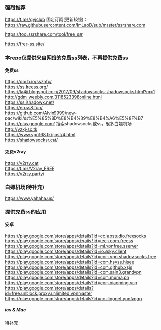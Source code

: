 ### 强烈推荐

https://t.me/gyjclub  固定订阅(更新较慢)：https://raw.githubusercontent.com/ImLaoD/sub/master/ssrshare.com

https://tool.ssrshare.com/tool/free_ssr

https://free-ss.site/

### 本repo仅提供来自网络的免费ss列表，不再提供免费ss

#### 免费ss
https://doub.io/sszhfx/<br />
https://ss.freess.org/<br />
https://la4ji.blogspot.com/2017/09/shadowsocks-shadowsocks.html?m=1<br />
http://gdmi.weebly.com/3118523398online.html<br />
https://ss.ishadowx.net/<br />
https://en.ss8.fun/<br />
https://github.com/Alvin9999/new-pac/wiki/ss%E5%85%8D%E8%B4%B9%E8%B4%A6%E5%8F%B7<br />
https://plus.google.com/ 搜索shadowsocks或ss，很多白嫖机场<br />
http://yzkj-sc.tk<br />
https://www.vpn168.tk/post/4.html<br />
https://shadowsocksr.cat/<br />

#### 免费v2ray
https://v2ray.cat<br />
https://t.me/V2ray_FREE<br />
https://v2ray.party/<br />

### 白嫖机场(待补充)
https://www.yahaha.us/


### 提供免费ss的应用
#### 安卓
https://play.google.com/store/apps/details?id=cc.lapstudio.freesocks<br />
https://play.google.com/store/apps/details?id=tech.com.freess<br />
https://play.google.com/store/apps/details?id=ml.vpnfree.sserver<br />
https://play.google.com/store/apps/details?id=io.ssky.client<br />
https://play.google.com/store/apps/details?id=com.vpn.shadowsocks.free<br />
https://play.google.com/store/apps/details?id=com.hsvss.hisee<br />
https://play.google.com/store/apps/details?id=com.github.xsjs<br />
https://play.google.com/store/apps/details?id=com.sain3.grandvpn<br />
https://play.google.com/store/apps/details?id=com.muma.pn<br />
https://play.google.com/store/apps/details?id=com.xiaoming.vpn<br />
https://play.google.com/store/apps/details?id=free.unblock.proxy.unlimited.vpnmaster<br />
https://play.google.com/store/apps/details?id=cc.dingnet.yunfangp<br />

##### ios & Mac
待补充
